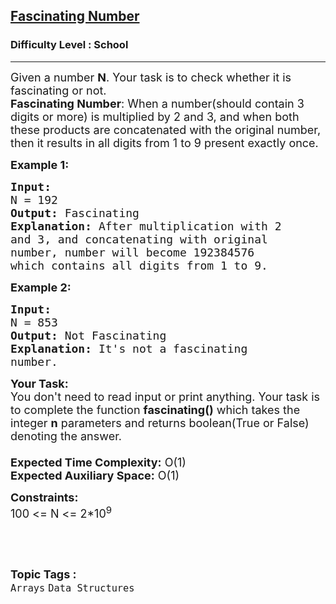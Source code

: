 <h2><a href="https://practice.geeksforgeeks.org/problems/fascinating-number3751/1?page=1&difficulty[]=-2&status[]=unsolved&sortBy=submissions">Fascinating Number</a></h2><h3>Difficulty Level : School</h3><hr><div class="problems_problem_content__Xm_eO"><p><span style="font-size:18px">Given a number <strong>N</strong>. Your task is to check whether it is fascinating or not.<br>
<strong>Fascinating Number</strong>:&nbsp;When a number(should contain 3 digits or more) is multiplied by 2 and 3, and when both these products are concatenated with the original number, then it results in all digits from 1 to 9 present exactly once.</span></p>

<p><span style="font-size:18px"><strong>Example 1:</strong></span></p>

<pre><span style="font-size:18px"><strong>Input:</strong> 
N = 192
<strong>Output:</strong> Fascinating
<strong>Explanation:</strong> After multiplication with 2
and 3, and concatenating with original
number, number will become 192384576 
which contains all digits from 1 to 9.</span></pre>

<p><strong><span style="font-size:18px">Example 2:</span></strong></p>

<pre><span style="font-size:18px"><strong>Input:</strong> 
N = 853
<strong>Output:</strong> Not Fascinating
<strong>Explanation:</strong> It's not a fascinating
number.</span></pre>

<p><span style="font-size:18px"><strong>Your Task:&nbsp;&nbsp;</strong><br>
You don't need to read input or print anything. Your task is to complete the function <strong>fascinating()</strong>&nbsp;which takes the integer&nbsp;<strong>n</strong>&nbsp;parameters&nbsp;and returns boolean(True or False) denoting&nbsp;the answer.<br>
<br>
<strong>Expected Time Complexity:</strong>&nbsp;O(1)<br>
<strong>Expected Auxiliary Space:</strong>&nbsp;O(1)</span></p>

<p><span style="font-size:18px"><strong>Constraints:</strong><br>
100 &lt;= N &lt;= 2*10<sup>9</sup></span></p>

<p>&nbsp;</p>
</div><br><p><span style=font-size:18px><strong>Topic Tags : </strong><br><code>Arrays</code>&nbsp;<code>Data Structures</code>&nbsp;